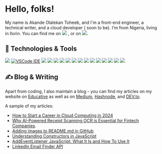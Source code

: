 <!-- More info, tips and tricks for making GitHub Profile README can be found in my article at https://towardsdatascience.com/build-a-stunning-readme-for-your-github-profile-9b80434fe5d7 -->

<!-- [![Header](https://raw.githubusercontent.com/MartinHeinz/MartinHeinz/master/readme_header.png "Header")](https://martinheinz.dev/) -->

# Hello, folks! 

My name is Akande Olalekan Toheeb, and I'm a front-end engineer, a technical writer, and a cloud developer ( soon to be). I'm from Nigeria, living in Ilorin. You can find me on [![](https://img.shields.io/twitter/url/https/twitter.com/devtoheeb?style=social)](https://twitter.com/devtoheeb)
,  or on [![](https://img.shields.io/badge/-LinkedIn-blue?logo=linkedin&style=social)](https://www.linkedin.com/in/akande-olalekan-toheeb-2a69a0221/).

## 🔧 Technologies & Tools
![](https://img.shields.io/badge/OS-Ios-informational?style=flat&logo=linux&logoColor=white&color=2bbc8a)
[![VSCode IDE](https://img.shields.io/badge/Editor-VSCode_IDE-blue?style=flat&logo=visual-studio-code&logoColor=white&color=2bbc8a)](https://code.visualstudio.com/)
![](https://img.shields.io/badge/Code-JavaScript-informational?style=flat&logo=javascript&logoColor=white&color=2bbc8a)
![](https://img.shields.io/badge/Code-TypeScript-informational?style=flat&logo=javascript&logoColor=white&color=2bbc8a)
![](https://img.shields.io/badge/Code-React-informational?style=flat&logo=go&logoColor=white&color=2bbc8a)
![](https://img.shields.io/badge/Code-Jquery-informational?style=flat&logo=go&logoColor=white&color=2bbc8a)
![](https://img.shields.io/badge/Code-Html-informational?style=flat&logo=cmake&logoColor=white&color=2bbc8a)
![](https://img.shields.io/badge/Code-CSS-informational?style=flat&logo=vue.js&logoColor=white&color=2bbc8a)
![](https://img.shields.io/badge/Code-Sass-informational?style=flat&logo=vue.js&logoColor=white&color=2bbc8a)
![](https://img.shields.io/badge/Code-Bootstrap-informational?style=flat&logo=vue.js&logoColor=white&color=2bbc8a)
![](https://img.shields.io/badge/Shell-Zsh-informational?style=flat&logo=gnu-bash&logoColor=white&color=2bbc8a)
![](https://img.shields.io/badge/Tools-Git-informational?style=flat&logo=docker&logoColor=white&color=2bbc8a)
![](https://img.shields.io/badge/Tools-Docker-informational?style=flat&logo=docker&logoColor=white&color=2bbc8a)
![](https://img.shields.io/badge/Tools-Kubernetes-informational?style=flat&logo=kubernetes&logoColor=white&color=2bbc8a)
![](https://img.shields.io/badge/Tools-Markdown-informational?style=flat&logo=red-hat-open-shift&logoColor=white&color=2bbc8a)
![](https://img.shields.io/badge/Cloud-AWS-informational?style=flat&logo=digitalocean&logoColor=white&color=2bbc8a)

## &#x270d; Blog & Writing

Apart from coding, I also maintain a blog - you can find my articles on my website on [Educative](https://www.educative.io/profile/view/6268415584501760) as well as on [Medium](https://medium.com/@akandeolalekantoheeb9), [Hashnode](https://muhtoyyib.hashnode.dev/), and [DEV.to](https://dev.to/muhtoyyib).

A sample of my articles:

<!-- BLOG-POST-LIST:START -->
- [How to Start a Career in Cloud Computing in 2024](https://www.freecodecamp.org/news/how-to-start-a-cloud-computing-career/)
- [Why AI-Powered Receipt Scanning OCR is Essential for Fintech Companies](https://medium.com/ai-in-plain-english/why-ai-powered-receipt-scanning-ocr-is-essential-for-fintech-companies-9c73066a8e66).
- [Adding images to README.md in GitHub](https://www.educative.io/answers/adding-images-to-readmemd-in-github)
- [Understanding Constructors in JavaScript](https://www.makeuseof.com/javascript-constructors-understanding/)
- [AddEventListener JavaScript: What It Is and How To Use It](https://coderpad.io/blog/development/addeventlistener-javascript/)
- [LinkedIn Email Finder API](https://muhtoyyib.hashnode.dev/linkedin-email-finder-api)
<!-- BLOG-POST-LIST:END -->
